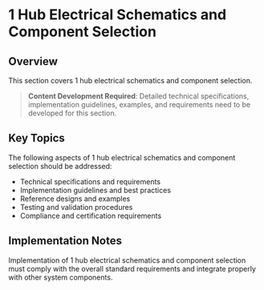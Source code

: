 # 1 Hub Electrical Schematics and Component Selection

## Overview

This section covers 1 hub electrical schematics and component selection.

> **Content Development Required**: Detailed technical specifications, implementation guidelines, examples, and requirements need to be developed for this section.

## Key Topics

The following aspects of 1 hub electrical schematics and component selection should be addressed:

- Technical specifications and requirements
- Implementation guidelines and best practices
- Reference designs and examples
- Testing and validation procedures
- Compliance and certification requirements

## Implementation Notes

Implementation of 1 hub electrical schematics and component selection must comply with the overall standard requirements and integrate properly with other system components.

